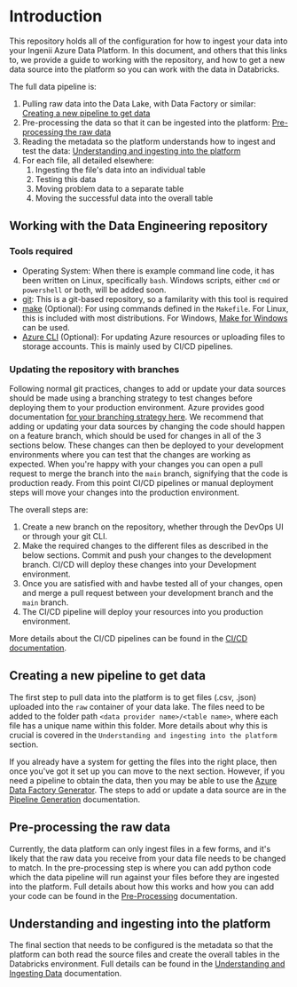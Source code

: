 # Introduction

This repository holds all of the configuration for how to ingest your data into your Ingenii Azure Data Platform. In this document, and others that this links to, we provide a guide to working with the repository, and how to get a new data source into the platform so you can work with the data in Databricks.

The full data pipeline is:
1. Pulling raw data into the Data Lake, with Data Factory or similar: [Creating a new pipeline to get data](#creating-a-new-pipeline-to-get-data)
1. Pre-processing the data so that it can be ingested into the platform: [Pre-processing the raw data](#pre-processing-the-raw-data)
1. Reading the metadata so the platform understands how to ingest and test the data: [Understanding and ingesting into the platform](#understanding-and-ingesting-into-the-platform)
1. For each file, all detailed elsewhere:
   1. Ingesting the file's data into an individual table
   2. Testing this data
   3. Moving problem data to a separate table
   4. Moving the successful data into the overall table

## Working with the Data Engineering repository

### Tools required

- Operating System: When there is example command line code, it has been written on Linux, specifically `bash`. Windows scripts, either `cmd` or `powershell` or both, will be added soon.
- [git](https://git-scm.com/): This is a git-based repository, so a familarity with this tool is required
- [make](https://www.gnu.org/software/make/) (Optional): For using commands defined in the `Makefile`. For Linux, this is included with most distributions. For Windows, [Make for Windows](http://gnuwin32.sourceforge.net/packages/make.htm) can be used.
- [Azure CLI](https://docs.microsoft.com/en-us/cli/azure/) (Optional): For updating Azure resources or uploading files to storage accounts. This is mainly used by CI/CD pipelines.

### Updating the repository with branches

Following normal git practices, changes to add or update your data sources should be made using a branching strategy to test changes before deploying them to your production environment. Azure provides good documentation [for your branching strategy here](https://docs.microsoft.com/en-us/azure/devops/repos/git/git-branching-guidance?view=azure-devops).
We recommend that adding or updating your data sources by changing the code should happen on a feature branch, which should be used for changes in all of the 3 sections below. These changes can then be deployed to your development environments where you can test that the changes are working as expected. When you're happy with your changes you can open a pull request to merge the branch into the `main` branch, signifying that the code is production ready. From this point CI/CD pipelines or manual deployment steps will move your changes into the production environment.

The overall steps are:

1. Create a new branch on the repository, whether through the DevOps UI or through your git CLI.
1. Make the required changes to the different files as described in the below sections. Commit and push your changes to the development branch. CI/CD will deploy these changes into your Development environment.
1. Once you are satisfied with and havbe tested all of your changes, open and merge a pull request between your development branch and the `main` branch.
1. The CI/CD pipeline will deploy your resources into you production environment.

More details about the CI/CD pipelines can be found in the [CI/CD documentation](./CICD.md).

## Creating a new pipeline to get data

The first step to pull data into the platform is to get files (.csv, .json) uploaded into the `raw` container of your data lake. The files need to be added to the folder path `<data provider name>/<table name>`, where each file has a unique name within this folder. More details about why this is crucial is covered in the `Understanding and ingesting into the platform` section.

If you already have a system for getting the files into the right place, then once you've got it set up you can move to the next section. However, if you need a pipeline to obtain the data, then you may be able to use the [Azure Data Factory Generator](https://github.com/ingenii-solutions/azure-data-factory-generator). The steps to add or update a data source are in the [Pipeline Generation](./Pipeline_Generation.md) documentation.

## Pre-processing the raw data

Currently, the data platform can only ingest files in a few forms, and it's likely that the raw data you receive from your data file needs to be changed to match. In the pre-processing step is where you can add python code which the data pipeline will run against your files before they are ingested into the platform. Full details about how this works and how you can add your code can be found in the [Pre-Processing](./Pre-Process.md) documentation.

## Understanding and ingesting into the platform

The final section that needs to be configured is the metadata so that the platform can both read the source files and create the overall tables in the Databricks environment. Full details can be found in the [Understanding and Ingesting Data](./Understanding_and_Ingesting_Data.md) documentation.
